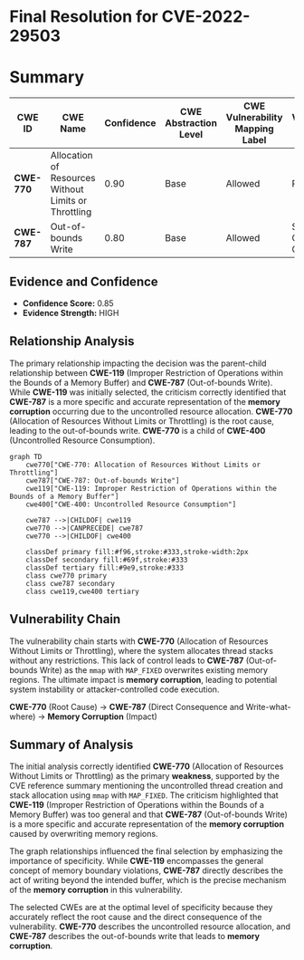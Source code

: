 # Final Resolution for CVE-2022-29503

# Summary
| CWE ID | CWE Name | Confidence | CWE Abstraction Level | CWE Vulnerability Mapping Label | CWE-Vulnerability Mapping Notes |
|---|---|---|---|---|---|
| **CWE-770** | Allocation of Resources Without Limits or Throttling | 0.90 | Base | Allowed | Primary CWE |
| **CWE-787** | Out-of-bounds Write | 0.80 | Base | Allowed | Secondary Candidate CWE |

## Evidence and Confidence

*   **Confidence Score:** 0.85
*   **Evidence Strength:** HIGH

## Relationship Analysis
The primary relationship impacting the decision was the parent-child relationship between **CWE-119** (Improper Restriction of Operations within the Bounds of a Memory Buffer) and **CWE-787** (Out-of-bounds Write). While **CWE-119** was initially selected, the criticism correctly identified that **CWE-787** is a more specific and accurate representation of the **memory corruption** occurring due to the uncontrolled resource allocation. **CWE-770** (Allocation of Resources Without Limits or Throttling) is the root cause, leading to the out-of-bounds write. **CWE-770** is a child of **CWE-400** (Uncontrolled Resource Consumption).

```mermaid
graph TD
    cwe770["CWE-770: Allocation of Resources Without Limits or Throttling"]
    cwe787["CWE-787: Out-of-bounds Write"]
    cwe119["CWE-119: Improper Restriction of Operations within the Bounds of a Memory Buffer"]
    cwe400["CWE-400: Uncontrolled Resource Consumption"]

    cwe787 -->|CHILDOF| cwe119
    cwe770 -->|CANPRECEDE| cwe787
    cwe770 -->|CHILDOF| cwe400

    classDef primary fill:#f96,stroke:#333,stroke-width:2px
    classDef secondary fill:#69f,stroke:#333
    classDef tertiary fill:#9e9,stroke:#333
    class cwe770 primary
    class cwe787 secondary
    class cwe119,cwe400 tertiary
```

## Vulnerability Chain
The vulnerability chain starts with **CWE-770** (Allocation of Resources Without Limits or Throttling), where the system allocates thread stacks without any restrictions. This lack of control leads to **CWE-787** (Out-of-bounds Write) as the `mmap` with `MAP_FIXED` overwrites existing memory regions. The ultimate impact is **memory corruption**, leading to potential system instability or attacker-controlled code execution.

**CWE-770** (Root Cause) -> **CWE-787** (Direct Consequence and Write-what-where) -> **Memory Corruption** (Impact)

## Summary of Analysis
The initial analysis correctly identified **CWE-770** (Allocation of Resources Without Limits or Throttling) as the primary **weakness**, supported by the CVE reference summary mentioning the uncontrolled thread creation and stack allocation using `mmap` with `MAP_FIXED`. The criticism highlighted that **CWE-119** (Improper Restriction of Operations within the Bounds of a Memory Buffer) was too general and that **CWE-787** (Out-of-bounds Write) is a more specific and accurate representation of the **memory corruption** caused by overwriting memory regions.

The graph relationships influenced the final selection by emphasizing the importance of specificity. While **CWE-119** encompasses the general concept of memory boundary violations, **CWE-787** directly describes the act of writing beyond the intended buffer, which is the precise mechanism of the **memory corruption** in this vulnerability.

The selected CWEs are at the optimal level of specificity because they accurately reflect the root cause and the direct consequence of the vulnerability. **CWE-770** describes the uncontrolled resource allocation, and **CWE-787** describes the out-of-bounds write that leads to **memory corruption**.